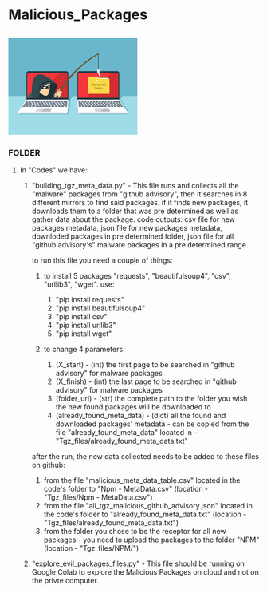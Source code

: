 
# Malicious_Packages

##

![alt text](https://github.com/oz105/phishing_links/blob/main/img/img.png)

### FOLDER

1. In "Codes" we have: 

      1. "building_tgz_meta_data.py" - This file runs and collects all the "malware" packages from "github advisory", then it searches in 8 different mirrors to find 
         said packages. if it finds new packages, it downloads them to a folder that was pre determined as well as gather data about the package.
         code outputs: csv file for new packages metadata, json file for new packages metadata, downloded packages in pre determined folder,
         json file for all "github advisory's" malware packages in a pre determined range. 
            
            to run this file you need a couple of things:
            1) to install 5 packages "requests", "beautifulsoup4", "csv", "urllib3", "wget".
               use:
                  1. "pip install requests"
                  2. "pip install beautifulsoup4"
                  3. "pip install csv"
                  4. "pip install urllib3"
                  5. "pip install wget"

            2) to change 4 parameters:
                  1. (X_start) - (int) the first page to be searched in "github advisory" for malware packages
                  2. (X_finish) - (int) the last page to be searched in "github advisory" for malware packages
                  3. (folder_url) - (str) the complete path to the folder you wish the new found packages will be downloaded to
                  4. (already_found_meta_data) - (dict) all the found and downloaded packages' metadata - can be copied from the file "already_found_meta_data" located                      in - "Tgz_files/already_found_meta_data.txt"
            
            after the run, the new data collected needs to be added to these files on github:
            1) from the file "malicious_meta_data_table.csv" located in the code's folder to "Npm - MetaData.csv" (location - "Tgz_files/Npm - MetaData.csv")
            2) from the file "all_tgz_malicious_github_advisory.json" located in the code's folder to "already_found_meta_data.txt" 
               (location - "Tgz_files/already_found_meta_data.txt")
            3) from the folder you chose to be the receptor for all new packages - you need to upload the packages to the folder "NPM" 
               (location - "Tgz_files/NPM/")

      2. "explore_evil_packages_files.py" -  This file should be running on Google Colab to explore the Malicious Packages on cloud and not on the privte                                                                computer.
      
